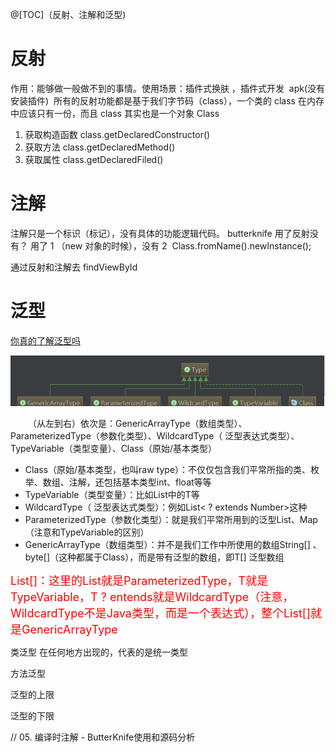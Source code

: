 @[TOC]（反射、注解和泛型) 

# 反射

作用：能够做一般做不到的事情。使用场景：插件式换肤 ，插件式开发  apk(没有安装插件) 
所有的反射功能都是基于我们字节码（class），一个类的 class 在内存中应该只有一份，而且 class 其实也是一个对象 Class

1. 获取构造函数
class.getDeclaredConstructor()
2. 获取方法
class.getDeclaredMethod()
3. 获取属性
class.getDeclaredFiled()

# 注解

注解只是一个标识（标记），没有具体的功能逻辑代码。
butterknife 用了反射没有？ 用了 1 （new 对象的时候），没有 2  Class.fromName().newInstance();

通过反射和注解去 findViewById 


# 泛型

[你真的了解泛型吗](https://blog.csdn.net/f641385712/article/details/88789847)

![](泛型Type继承图谱.png)

&emsp;&emsp;（从左到右）依次是：GenericArrayType（数组类型）、ParameterizedType（参数化类型）、WildcardType（ 泛型表达式类型）、TypeVariable（类型变量）、Class（原始/基本类型）

- Class（原始/基本类型，也叫raw type）：不仅仅包含我们平常所指的类、枚举、数组、注解，还包括基本类型int、float等等
- TypeVariable（类型变量）：比如List<T>中的T等
- WildcardType（ 泛型表达式类型）：例如List< ? extends Number>这种
- ParameterizedType（参数化类型）：就是我们平常所用到的泛型List、Map（注意和TypeVariable的区别）
- GenericArrayType（数组类型）：并不是我们工作中所使用的数组String[] 、byte[]（这种都属于Class），而是带有泛型的数组，即T[] 泛型数组

<font color=red size = 4>
List<T ? entends>[]：这里的List就是ParameterizedType，T就是TypeVariable，T ? entends就是WildcardType（注意，WildcardType不是Java类型，而是一个表达式），整个List<T ? entends>[]就是GenericArrayType
</font>


类泛型 在任何地方出现的，代表的是统一类型 

方法泛型

泛型的上限

泛型的下限

// 05. 编译时注解 - ButterKnife使用和源码分析

























 


      
     
 

